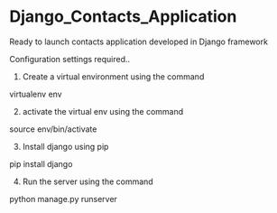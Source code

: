 # Django_Contacts_Application
Ready to launch contacts application developed in Django framework

Configuration settings required.. 

1) Create a virtual environment using the command 

virtualenv env

2) activate the virtual env using the command

source env/bin/activate

3) Install django using pip

pip install django

4) Run the server using the command

python manage.py runserver
